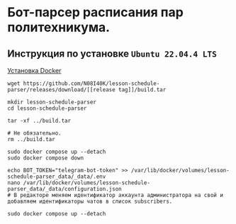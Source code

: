 # Бот-парсер расписания пар политехникума.

## Инструкция по установке `Ubuntu 22.04.4 LTS`

[Установка Docker](https://docs.docker.com/engine/install/ubuntu/#install-using-the-repository)
```
wget https://github.com/N08I40K/lesson-schedule-parser/releases/download/[[release tag]]/build.tar

mkdir lesson-schedule-parser
cd lesson-schedule-parser

tar -xf ../build.tar

# Не обязательно.
rm ../build.tar

sudo docker compose up --detach
sudo docker compose down

echo BOT_TOKEN="telegram-bot-token" >> /var/lib/docker/volumes/lesson-schedule-parser_data/_data/.env
nano /var/lib/docker/volumes/lesson-schedule-parser_data/_data/configuration.json
# В редакторе меняем идентификатор аккаунта администратора на свой и добавляем идентификаторы чатов в список subscribers.

sudo docker compose up --detach
```
